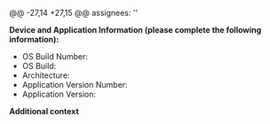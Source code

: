 @@ -27,14 +27,15 @@ assignees: ''
<!--If applicable, add screenshots to help explain your problem.-->

**Device and Application Information (please complete the following information):**
 - OS Build Number:
 - OS Build:
 - Architecture:
 - Application Version Number:
 - Application Version:

 <!--Run the following commands in Powershell and copy/paste the output.
 - OS Build: "$([Environment]::OSVersion.Version)"
 - Architecture: "$((Get-AppxPackage -Name Microsoft.WindowsCalculator).Architecture)"
 - Application Version: "$((Get-AppxPackage -Name Microsoft.WindowsCalculator).Version)"-->
<!--Run the following commands in Powershell and copy/paste the output.
" - OS Build: $([Environment]::OSVersion.Version)"
" - Architecture: $((Get-AppxPackage -Name Microsoft.WindowsCalculator).Architecture)"
" - Application Version: $((Get-AppxPackage -Name Microsoft.WindowsCalculator).Version)"
-->

**Additional context**
<!--Add any other context about the problem here.-->

